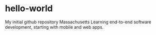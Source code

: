 # hello-world
My initial github repository
Massachusetts
Learning end-to-end software development, starting with mobile and web apps.
